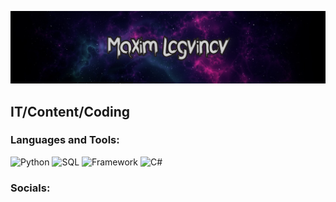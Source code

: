 [![Header](https://github.com/BrokenError/BrokenError/blob/main/assets/header.png)](https://www.youtube.com/channel/UCMCfP56CzdtNGINImNiQVpA)

## IT/Content/Coding

### Languages and Tools:
![Python](https://img.shields.io/badge/-Python-010006?style=for-the-badge&logo=python)
![SQL](https://img.shields.io/badge/-SQL-010006?style=for-the-badge&logo=mysql)
![Framework](https://img.shields.io/badge/-Framework-010006?style=for-the-badge&logo=Django)
![C#](https://img.shields.io/badge/-C%23-010006?style=for-the-badge&logo=C)

### Socials:
